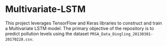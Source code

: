 # Multivariate-LSTM
This project leverages TensorFlow and Keras libraries to construct and train a Multivariate LSTM model. The primary objective of the repository is to predict pollution levels using the dataset `PRSA_Data_Dingling_20130301-20170228.csv`.
